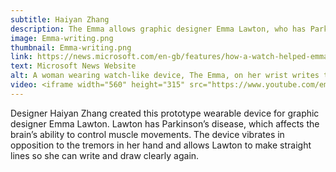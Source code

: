 ```yaml
---
subtitle: Haiyan Zhang
description: The Emma allows graphic designer Emma Lawton, who has Parkinson’s disease, to write and draw clearly.
image: Emma-writing.png
thumbnail: Emma-writing.png
link: https://news.microsoft.com/en-gb/features/how-a-watch-helped-emma-write-again/#sm.000pikcywjjrfmg103i2hsvtn0lwb#GmAqVUZK15QdeUC0.97
text: Microsoft News Website
alt: A woman wearing watch-like device, The Emma, on her wrist writes the name Emma on a sheet of lined paper.
video: <iframe width="560" height="315" src="https://www.youtube.com/embed/k9Rm-U9havE" frameborder="0" allowfullscreen></iframe>
---
```

Designer Haiyan Zhang created this prototype wearable device for graphic designer Emma Lawton. Lawton has Parkinson’s disease, which affects the brain’s ability to control muscle movements. The device vibrates in opposition to the tremors in her hand and allows Lawton to make straight lines so she can write and draw clearly again.
